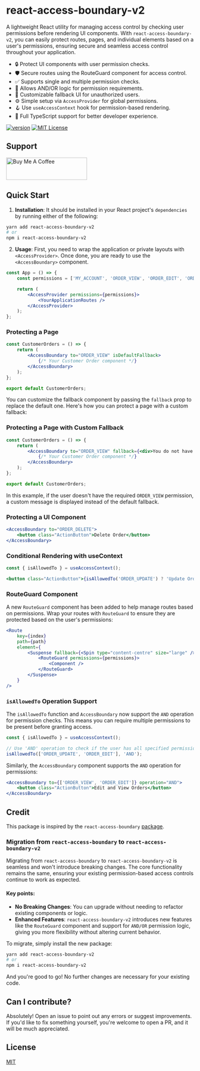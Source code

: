 # react-access-boundary-v2

A lightweight React utility for managing access control by checking user permissions before rendering UI components. With `react-access-boundary-v2`, you can easily protect routes, pages, and individual elements based on a user's permissions, ensuring secure and seamless access control throughout your application.

- 🔒 Protect UI components with user permission checks.
- 🛡️ Secure routes using the RouteGuard component for access control.
- ✅ Supports single and multiple permission checks.
- 🔀 Allows AND/OR logic for permission requirements.
- 🎨 Customizable fallback UI for unauthorized users.
- ⚙️ Simple setup via `AccessProvider` for global permissions.
- 🪝 Use `useAccessContext` hook for permission-based rendering.
- 📝 Full TypeScript support for better developer experience.

[![version][version-badge]][package] [![MIT License][license-badge]][license]

## Support

<a href="https://www.buymeacoffee.com/swimshahriar" target="_blank"><img src="https://cdn.buymeacoffee.com/buttons/v2/default-yellow.png" alt="Buy Me A Coffee" style="height: 60px !important;width: 217px !important;" ></a>

## Quick Start

1. **Installation**: It should be installed in your React project's `dependencies` by running either of the following:

```bash
yarn add react-access-boundary-v2
# or
npm i react-access-boundary-v2
```

2. **Usage**: First, you need to wrap the application or private layouts with `<AccessProvider>`. Once done, you are ready to use the `<AccessBoundary>` component.

```jsx
const App = () => {
	const permissions = ['MY_ACCOUNT', 'ORDER_VIEW', 'ORDER_EDIT', 'ORDER_UPDATE', 'ORDER_DELETE'];

	return (
		<AccessProvider permissions={permissions}>
			<YourApplicationRoutes />
		</AccessProvider>
	);
};
```

### Protecting a Page

```jsx
const CustomerOrders = () => {
	return (
		<AccessBoundary to="ORDER_VIEW" isDefaultFallback>
			{/* Your Customer Order component */}
		</AccessBoundary>
	);
};

export default CustomerOrders;
```

You can customize the fallback component by passing the `fallback` prop to replace the default one. Here's how you can protect a page with a custom fallback:

### Protecting a Page with Custom Fallback

```jsx
const CustomerOrders = () => {
	return (
		<AccessBoundary to="ORDER_VIEW" fallback={<div>You do not have permission to view this page.</div>}>
			{/* Your Customer Order component */}
		</AccessBoundary>
	);
};

export default CustomerOrders;
```

In this example, if the user doesn't have the required `ORDER_VIEW` permission, a custom message is displayed instead of the default fallback.

### Protecting a UI Component

```jsx
<AccessBoundary to="ORDER_DELETE">
	<button class="ActionButton">Delete Order</button>
</AccessBoundary>
```

### Conditional Rendering with useContext

```jsx
const { isAllowedTo } = useAccessContext();

<button class="ActionButton">{isAllowedTo('ORDER_UPDATE') ? 'Update Order' : 'Preview Order'}</button>;
```

### RouteGuard Component

A new `RouteGuard` component has been added to help manage routes based on permissions. Wrap your routes with `RouteGuard` to ensure they are protected based on the user's permissions:

```jsx
<Route
	key={index}
	path={path}
	element={
		<Suspense fallback={<Spin type="content-centre" size="large" />}>
			<RouteGuard permissions={permissions}>
				<Component />
			</RouteGuard>
		</Suspense>
	}
/>
```

### `isAllowedTo` Operation Support

The `isAllowedTo` function and `AccessBoundary` now support the `AND` operation for permission checks. This means you can require multiple permissions to be present before granting access.

```jsx
const { isAllowedTo } = useAccessContext();

// Use 'AND' operation to check if the user has all specified permissions
isAllowedTo(['ORDER_UPDATE', 'ORDER_EDIT'], 'AND');
```

Similarly, the `AccessBoundary` component supports the `AND` operation for permissions:

```jsx
<AccessBoundary to={['ORDER_VIEW', 'ORDER_EDIT']} operation="AND">
	<button class="ActionButton">Edit and View Orders</button>
</AccessBoundary>
```

## Credit

This package is inspired by the `react-access-boundary` [package](https://www.npmjs.com/package/react-access-boundary).

### Migration from `react-access-boundary` to `react-access-boundary-v2`

Migrating from `react-access-boundary` to `react-access-boundary-v2` is seamless and won't introduce breaking changes. The core functionality remains the same, ensuring your existing permission-based access controls continue to work as expected.

#### Key points:

- **No Breaking Changes**: You can upgrade without needing to refactor existing components or logic.
- **Enhanced Features**: `react-access-boundary-v2` introduces new features like the `RouteGuard` component and support for `AND/OR` permission logic, giving you more flexibility without altering current behavior.

To migrate, simply install the new package:

```bash
yarn add react-access-boundary-v2
# or
npm i react-access-boundary-v2
```

And you're good to go! No further changes are necessary for your existing code.

## Can I contribute?

Absolutely! Open an issue to point out any errors or suggest improvements. If you'd like to fix something yourself, you're welcome to open a PR, and it will be much appreciated.

## License

[MIT][license]

[npm]: https://www.npmjs.com
[node]: https://nodejs.org
[package]: https://www.npmjs.com/package/react-access-boundary-v2
[version-badge]: https://img.shields.io/npm/v/react-access-boundary-v2?style=flat-square
[license-badge]: https://img.shields.io/npm/l/react-access-boundary-v2?style=flat-square
[license]: https://github.com/swimshahriar/react-access-boundary-v2/blob/main/LICENSE
